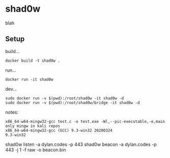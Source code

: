 # shad0w

blah

## Setup

build...

    docker build -t shad0w .

run...

    docker run -it shad0w

dev...

    sudo docker run -v $(pwd):/root/shad0w -it shad0w -d
    sudo docker run -v $(pwd):/root/shad0w/bridge -it shad0w -d

notes:

    x86_64-w64-mingw32-gcc test.c -o test.exe -Wl,--pic-executable,-e,main
    only mingw in kali repos
    x86_64-w64-mingw32-gcc (GCC) 9.3-win32 20200324
    9.3-win32

shad0w listen -a dylan.codes -p 443
shad0w beacon -a dylan.codes -p 443 -j 1 -f raw -o beacon.bin